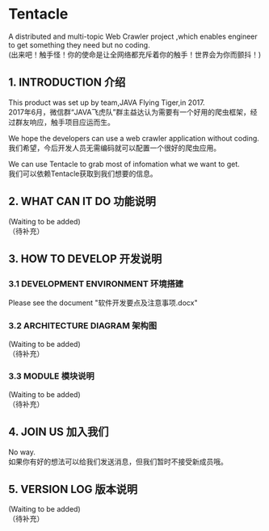 # Tentacle
A distributed and multi-topic Web Crawler project ,which enables engineer to get something they need but no coding.  
(出来吧！触手怪！你的使命是让全网络都充斥着你的触手！世界会为你而颤抖！)

## 1. INTRODUCTION 介绍
This product was set up by team,JAVA Flying Tiger,in 2017.  
2017年6月，微信群“JAVA飞虎队”群主益达认为需要有一个好用的爬虫框架，经过群友响应，触手项目应运而生。  

We hope the developers can use a web crawler application without coding.  
我们希望，今后开发人员无需编码就可以配置一个很好的爬虫应用。  

We can use Tentacle to grab most of infomation what we want to get.  
我们可以依赖Tentacle获取到我们想要的信息。

## 2. WHAT CAN IT DO 功能说明
(Waiting to be added)  
（待补充）  

## 3. HOW TO DEVELOP 开发说明

### 3.1 DEVELOPMENT ENVIRONMENT 环境搭建
Please see the document "软件开发要点及注意事项.docx"

### 3.2 ARCHITECTURE DIAGRAM 架构图
(Waiting to be added)  
（待补充）

### 3.3 MODULE 模块说明 
(Waiting to be added)  
（待补充）

## 4. JOIN US 加入我们
No way.  
如果你有好的想法可以给我们发送消息，但我们暂时不接受新成员哦。

## 5. VERSION LOG 版本说明
(Waiting to be added)  
（待补充）